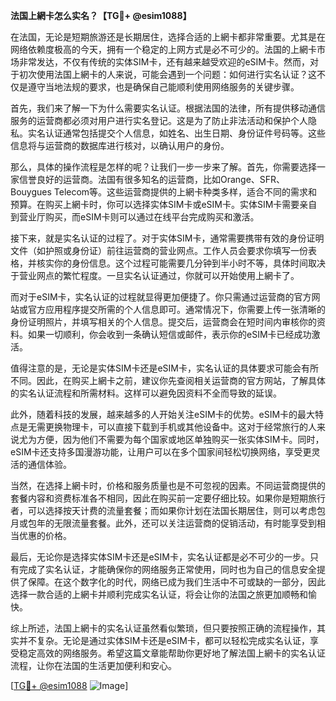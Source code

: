 **法国上網卡怎么实名？【TG💪+ @esim1088】**

在法国，无论是短期旅游还是长期居住，选择合适的上網卡都非常重要。尤其是在网络依赖度极高的今天，拥有一个稳定的上网方式是必不可少的。法国的上網卡市场非常发达，不仅有传统的实体SIM卡，还有越来越受欢迎的eSIM卡。然而，对于初次使用法国上網卡的人来说，可能会遇到一个问题：如何进行实名认证？这不仅是遵守当地法规的要求，也是确保自己能顺利使用网络服务的关键步骤。

首先，我们来了解一下为什么需要实名认证。根据法国的法律，所有提供移动通信服务的运营商都必须对用户进行实名登记。这是为了防止非法活动和保护个人隐私。实名认证通常包括提交个人信息，如姓名、出生日期、身份证件号码等。这些信息将与运营商的数据库进行核对，以确认用户的身份。

那么，具体的操作流程是怎样的呢？让我们一步一步来了解。首先，你需要选择一家信誉良好的运营商。法国有很多知名的运营商，比如Orange、SFR、Bouygues Telecom等。这些运营商提供的上網卡种类多样，适合不同的需求和预算。在购买上網卡时，你可以选择实体SIM卡或eSIM卡。实体SIM卡需要亲自到营业厅购买，而eSIM卡则可以通过在线平台完成购买和激活。

接下来，就是实名认证的过程了。对于实体SIM卡，通常需要携带有效的身份证明文件（如护照或身份证）前往运营商的营业网点。工作人员会要求你填写一份表格，并核实你的身份信息。这个过程可能需要几分钟到半小时不等，具体时间取决于营业网点的繁忙程度。一旦实名认证通过，你就可以开始使用上網卡了。

而对于eSIM卡，实名认证的过程就显得更加便捷了。你只需通过运营商的官方网站或官方应用程序提交所需的个人信息即可。通常情况下，你需要上传一张清晰的身份证明照片，并填写相关的个人信息。提交后，运营商会在短时间内审核你的资料。如果一切顺利，你会收到一条确认短信或邮件，表示你的eSIM卡已经成功激活。

值得注意的是，无论是实体SIM卡还是eSIM卡，实名认证的具体要求可能会有所不同。因此，在购买上網卡之前，建议你先查阅相关运营商的官方网站，了解具体的实名认证流程和所需材料。这样可以避免因资料不全而导致的延误。

此外，随着科技的发展，越来越多的人开始关注eSIM卡的优势。eSIM卡的最大特点是无需更换物理卡，可以直接下载到手机或其他设备中。这对于经常旅行的人来说尤为方便，因为他们不需要为每个国家或地区单独购买一张实体SIM卡。同时，eSIM卡还支持多国漫游功能，让用户可以在多个国家间轻松切换网络，享受更灵活的通信体验。

当然，在选择上網卡时，价格和服务质量也是不可忽视的因素。不同运营商提供的套餐内容和资费标准各不相同，因此在购买前一定要仔细比较。如果你是短期旅行者，可以选择按天计费的流量套餐；而如果你计划在法国长期居住，则可以考虑包月或包年的无限流量套餐。此外，还可以关注运营商的促销活动，有时能享受到相当优惠的价格。

最后，无论你是选择实体SIM卡还是eSIM卡，实名认证都是必不可少的一步。只有完成了实名认证，才能确保你的网络服务正常使用，同时也为自己的信息安全提供了保障。在这个数字化的时代，网络已成为我们生活中不可或缺的一部分，因此选择一款合适的上網卡并顺利完成实名认证，将会让你的法国之旅更加顺畅和愉快。

综上所述，法国上網卡的实名认证虽然看似繁琐，但只要按照正确的流程操作，其实并不复杂。无论是通过实体SIM卡还是eSIM卡，都可以轻松完成实名认证，享受稳定高效的网络服务。希望这篇文章能帮助你更好地了解法国上網卡的实名认证流程，让你在法国的生活更加便利和安心。

[[TG💪+ @esim1088](https://t.me/s/esim1088) ![Image](https://i.postimg.cc/4NQfJmqS/Snipaste-2025-05-13-00-14-12.png)]